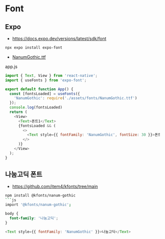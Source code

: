 # Font

## Expo
* https://docs.expo.dev/versions/latest/sdk/font
```sh
npx expo install expo-font
```
* [NanumGothic.ttf](https://github.com/ovdncids/react-native-curriculum/blob/master/download/NanumGothic.ttf)

app.js
```js
import { Text, View } from 'react-native';
import { useFonts } from 'expo-font';

export default function App() {
  const [fontsLoaded] = useFonts({
    'NanumGothic': require('./assets/fonts/NanumGothic.ttf')
  });
  console.log(fontsLoaded)
  return (
    <View>
      <Text>폰트1</Text>
      {fontsLoaded && (
        <>
          <Text style={{ fontFamily: 'NanumGothic', fontSize: 30 }}>폰트2</Text>
        </>
      )}
    </View>
  );
}
```

## 나눔고딕 폰트
* https://github.com/item4/kfonts/tree/main
```sh
npm install @kfonts/nanum-gothic
```js
import '@kfonts/nanum-gothic';
```
```css
body {
  font-family: '나눔고딕';
}
```
```js
<Text style={{ fontFamily: 'NanumGothic' }}>나눔고딕</Text>
```
